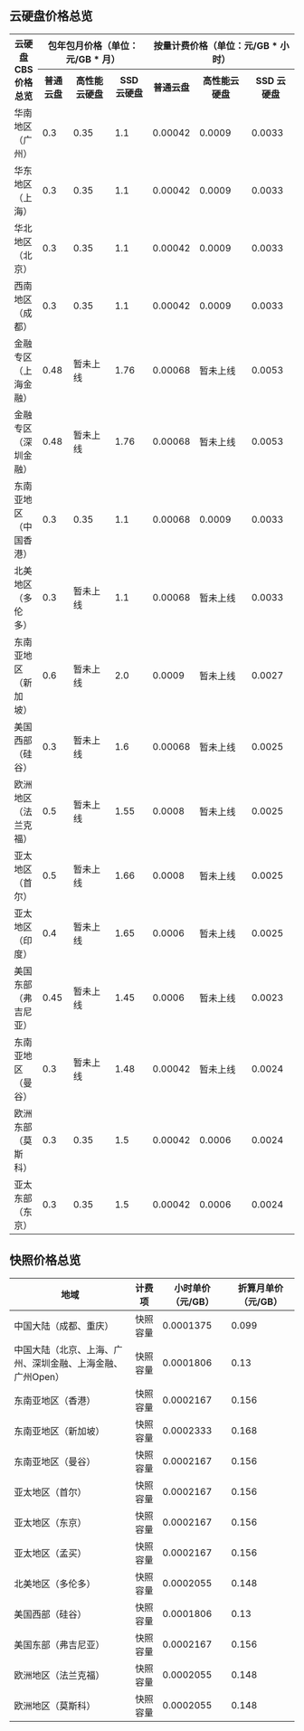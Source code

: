 ## 云硬盘价格总览
<table>
	<tbody>
		<tr>
            <th style="width: 10%;" rowspan="2">云硬盘 CBS 价格总览</th>
            <th style="width: 40%;" colspan="3">包年包月价格（单位：元/GB * 月）</th>
            <th style="width: 50%;" colspan="3">按量计费价格（单位：元/GB * 小时）</th>
     </tr>
     <tr>
				<th>普通云盘</th>
        <th>高性能云硬盘</th>
				<th>SSD 云硬盘</th>
        <th>普通云盘</th>
        <th>高性能云硬盘</th>
				<th>SSD 云硬盘</th>    
      </tr>
      <tr>
            <td>华南地区（广州）</td>
            <td>0.3</td>
            <td>0.35</td>
						<td>1.1</td>
            <td>0.00042</td>
						<td>0.0009</td>
						<td>0.0033</td>
       </tr>
       <tr>
            <td>华东地区（上海）</td>
            <td>0.3</td>
            <td>0.35</td>
						<td>1.1</td>
            <td>0.00042</td>
            <td>0.0009</td>
						<td>0.0033</td>
      </tr>
			<tr>
            <td>华北地区（北京）</td>
            <td>0.3</td>
            <td>0.35</td>
						<td>1.1</td>
            <td>0.00042</td>
            <td>0.0009</td>
						<td>0.0033</td>
      </tr>
			<tr>
            <td>西南地区（成都）</td>
            <td>0.3</td>
            <td>0.35</td>
						<td>1.1</td>
            <td>0.00042</td>
            <td>0.0009</td>
						<td>0.0033</td>
      </tr>
			<tr>
            <td>金融专区（上海金融）</td>
            <td>0.48</td>
            <td>暂未上线</td>
						<td>1.76</td>
            <td>0.00068</td>
            <td>暂未上线</td>
						<td>0.0053</td>
      </tr>
			<tr>
            <td>金融专区（深圳金融）</td>
            <td>0.48</td>
            <td>暂未上线</td>
						<td>1.76</td>
            <td>0.00068</td>
            <td>暂未上线</td>
						<td>0.0053</td>
      </tr>
			<tr>
            <td>东南亚地区（中国香港）</td>
            <td>0.3</td>
            <td>0.35</td>
						<td>1.1</td>
            <td>0.00068</td>
            <td>0.0009</td>
						<td>0.0033</td>
      </tr>
			<tr>
            <td>北美地区（多伦多）</td>
            <td>0.3</td>
            <td>暂未上线</td>
						<td>1.1</td>
            <td>0.00068</td>
            <td>暂未上线</td>
						<td>0.0033</td>
      </tr>
			<tr>
            <td>东南亚地区（新加坡）</td>
            <td>0.6</td>
            <td>暂未上线</td>
						<td>2.0</td>
            <td>0.0009</td>
            <td>暂未上线</td>
						<td>0.0027</td>
      </tr>
			<tr>
            <td>美国西部（硅谷）</td>
            <td>0.3</td>
            <td>暂未上线</td>
						<td>1.6</td>
            <td>0.00068</td>
            <td>暂未上线</td>
						<td>0.0025</td>
      </tr>
			<tr>
            <td>欧洲地区（法兰克福）</td>
            <td>0.5</td>
            <td>暂未上线</td>
						<td>1.55</td>
            <td>0.0008</td>
            <td>暂未上线</td>
						<td>0.0025</td>
      </tr>
			<tr>
            <td>亚太地区（首尔）</td>
            <td>0.5</td>
            <td>暂未上线</td>
						<td>1.66</td>
            <td>0.0008</td>
            <td>暂未上线</td>
						<td>0.0025</td>
      </tr>
			<tr>
            <td>亚太地区（印度）</td>
            <td>0.4</td>
            <td>暂未上线</td>
						<td>1.65</td>
            <td>0.0006</td>
            <td>暂未上线</td>
						<td>0.0025</td>
      </tr>
			<tr>
            <td>美国东部（弗吉尼亚）</td>
            <td>0.45</td>
            <td>暂未上线</td>
						<td>1.45</td>
            <td>0.0006</td>
            <td>暂未上线</td>
						<td>0.0023</td>
      </tr>
			<tr>
            <td>东南亚地区（曼谷）</td>
            <td>0.3</td>
            <td>暂未上线</td>
						<td>1.48</td>
            <td>0.00042</td>
            <td>暂未上线</td>
						<td>0.0024</td>
    </tr>
		<tr>
            <td>欧洲东部（莫斯科）</td>
            <td>0.3</td>
            <td>0.35</td>
						<td>1.5</td>
            <td>0.00042</td>
            <td>0.0006</td>
						<td>0.0024</td>
        </tr>
        <tr>
            <td>亚太东部（东京）</td>
            <td>0.3</td>
            <td>0.35</td>
						<td>1.5</td>
            <td>0.00042</td>
            <td>0.0006</td>
						<td>0.0024</td>
        </tr>
    </tbody></table>

## 快照价格总览

| 地域 | 计费项 |  小时单价（元/GB） |折算月单价（元/GB） |
| ---- | ------ | ------------------- | ----------------- |
| 中国大陆（成都、重庆）  | 快照容量 | 0.0001375 |0.099 | 
| 中国大陆（北京、上海、广州、深圳金融、上海金融、广州Open） | 快照容量 |  0.0001806 |0.13  |
| 东南亚地区（香港）   | 快照容量 | 0.0002167 |0.156 | 
| 东南亚地区（新加坡） | 快照容量 | 0.0002333 |0.168 | 
| 东南亚地区（曼谷）   | 快照容量 | 0.0002167 |0.156 | 
| 亚太地区（首尔）     | 快照容量 |  0.0002167 |0.156 |
| 亚太地区（东京）     | 快照容量 | 0.0002167 |0.156 | 
| 亚太地区（孟买）     | 快照容量 |  0.0002167 |0.156 |
| 北美地区（多伦多）   | 快照容量 |  0.0002055 |0.148 |
| 美国西部（硅谷）     | 快照容量 | 0.0001806 |0.13  | 
| 美国东部（弗吉尼亚） | 快照容量 |0.0002167 | 0.156 | 
| 欧洲地区（法兰克福） | 快照容量 | 0.0002055 |0.148 | 
| 欧洲地区（莫斯科）   | 快照容量 |  0.0002055 |0.148 |




